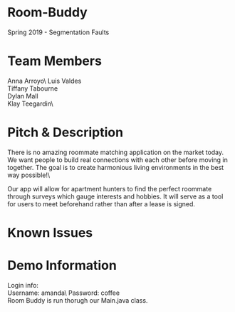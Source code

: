 # Room-Buddy
Spring 2019 - Segmentation Faults

# Team Members
Anna Arroyo\ 
Luis Valdes\
Tiffany Tabourne\
Dylan Mall\
Klay Teegardin\

# Pitch & Description
There is no amazing roommate matching application on the market today. We want people to build real connections with each other before moving in together. The goal is to create harmonious living environments in the best way possible!\ 

Our app will allow for apartment hunters to find the perfect roommate through surveys which gauge interests and hobbies. It will serve as a tool for users to meet beforehand rather than after a lease is signed.


# Known Issues


# Demo Information
Login info:\
Username: amanda\ 
Password: coffee\
Room Buddy is run thorugh our Main.java class. 
